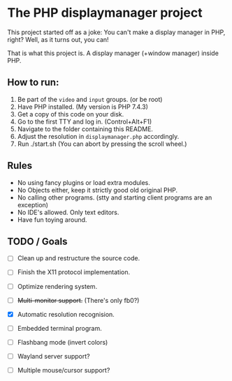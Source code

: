 # The PHP displaymanager project

This project started off as a joke:
You can't make a display manager in PHP, right?
Well, as it turns out, you can!

That is what this project is.
A display manager (+window manager) inside PHP.



## How to run:
1. Be part of the `video` and `input` groups. (or be root)
2. Have PHP installed. (My version is PHP 7.4.3)
3. Get a copy of this code on your disk.
4. Go to the first TTY and log in. (Control+Alt+F1)
5. Navigate to the folder containing this README.
6. Adjust the resolution in `displaymanager.php` accordingly.
7. Run ./start.sh (You can abort by pressing the scroll wheel.)


## Rules
* No using fancy plugins or load extra modules.
* No Objects either, keep it strictly good old original PHP.
* No calling other programs. (stty and starting client programs are an exception)
* No IDE's allowed. Only text editors.
* Have fun toying around.


## TODO / Goals
* [ ] Clean up and restructure the source code.
* [ ] Finish the X11 protocol implementation.
* [ ] Optimize rendering system.
* [ ] ~~Multi-monitor support.~~ (There's only fb0?)
* [x] Automatic resolution recognision.
* [ ] Embedded terminal program.
* [ ] Flashbang mode (invert colors)
* [ ] Wayland server support?
* [ ] Multiple mouse/cursor support?

